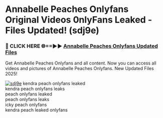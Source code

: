 # Annabelle Peaches Onlyfans Original Videos 0nlyFans Leaked - Files Updated! (sdj9e)

<h3>🔴 CLICK HERE 🌐==►► <a href="https://best4dudes.click/HH4t6V" rel="nofollow">Annabelle Peaches Onlyfans Updated Files</a></h3>

Get Annabelle Peaches Onlyfans and all content. Now you can access all videos and pictures of Annabelle Peaches Onlyfans. New Updated Files 2025!

[![sdj9e](https://github.com/user-attachments/assets/8c521d6e-e6e3-4a75-9320-d58ab9d79d5b)](https://best4dudes.click/HH4t6V)
kendra peach onlyfans leaked<br>
kendra peach onlyfans leaks<br>
peach onlyfans leaked<br>
peach onlyfans leaks<br>
icky peach onlyfans<br>
kendra peach leaked onlyfans